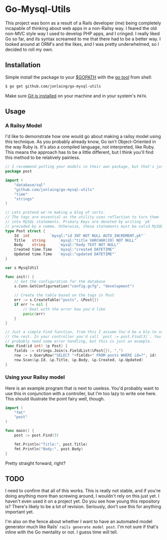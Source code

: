 # Go-Mysql-Utils

This project was born as a result of a Rails developer (me) being completely incapable of thinking about web apps in a non-Railsy way. I feared the old non-MVC style way I used to develop PHP apps, and I cringed. I really liked Go so far, and its syntax screamed to me that there had to be a better way. I looked around at ORM's and the likes, and I was pretty underwhelmed, so I decided to roll my own.

## Installation

Simple install the package to your [$GOPATH](http://code.google.com/p/go-wiki/wiki/GOPATH "GOPATH") with the [go tool](http://golang.org/cmd/go/ "go command") from shell:
```bash
$ go get github.com/jonlaing/go-mysql-utils
```
Make sure [Git is installed](http://git-scm.com/downloads) on your machine and in your system's `PATH`.

## Usage

### A Railsy Model

I'd like to demonstrate how one would go about making a railsy model using this technique. As you probably already know, Go isn't Object-Oriented in the way Ruby is. It's also a compiled language, not interpreted, like Ruby. This means the approach has to be a little different, but I think you'll find this method to be relatively painless.

```go
// I recommend putting your models in their own package, but that's just me
package post

import (
	"database/sql"
	"github.com/jonlaing/go-mysql-utils"
	"time"
	"strings"
)

// Lets pretend we're making a blog of sorts.
// The tags are essential as the utility uses reflection to turn them
// into MySQL statements. Primary Keys are denoted by writing `pk` 
// preceded by a comma. Otherwise, these statements must be valid MySQL.
type Post struct {
	Id	int 		`mysql:"id INT NOT NULL AUTO_INCREMENT,pk"`
	Title 	string 		`mysql:"title VARCHAR(20) NOT NULL"`
	Body 	string 		`mysql:"body TEXT NOT NULL"`
	Created time.Time 	`mysql:"created DATETIME"`
	Updated time.Time 	`mysql:"updated DATETIME"`
}

var s MysqlUtil

func init() {
	// Get the configuration for the database
	s.Conn.GetConfigureation("config.gcfg", "development")	
	
	// Create the table based on the tags in Post
	err := s.CreateTable("posts", &Post{})
	if err != nil {
		// Deal with the error how you'd like
		panic(err)
	}
}

// Just a simple Find function, from this I assume You'd be a ble to surmise
// the rest. In your controller you'd call `post := post.Find(3)`. You'd also
// probably need some error handling, but this is just an example.
func Find(id int) (p Post) {
	fields := strings.Join(s.FieldList(&Post{}), ",")
	row := s.QueryRow("SELECT "+fields+" FROM posts WHERE id=?", id)
	row.Scan(&p.Id, &p.Title, &p.Body, &p.Created, &p.Updated)
}
```

### Using your Railsy model

Here is an example program that is next to useless. You'd probably want to use this in conjunction with a controller, but I'm too lazy to write one here. This should illustrate the point fairy well, though.

```go
import (
	"fmt"
	"post"
)

func main() {
	post := post.Find(3)

	fmt.Println("Title:", post.Title)
	fmt.Println("Body:", post.Body)
}
```

Pretty straight forward, right?

## TODO

I need to confirm that all of this works. This is really not stable, and if you're doing anything more than screwing around, I wouldn't rely on this just yet. I haven't even used it on a project yet. Do you see how young this repository is? There's likely to be a lot of revision. Seriously, don't use this for anything important yet.

I'm also on the fence about whether I want to have an automated model generator much like Rails' `rails generate model post`. I'm not sure if that's inline with the Go mentality or not. I guess time will tell.
